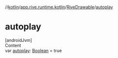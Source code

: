 //[kotlin](../../../index.md)/[app.rive.runtime.kotlin](../index.md)/[RiveDrawable](index.md)/[autoplay](autoplay.md)



# autoplay  
[androidJvm]  
Content  
var [autoplay](autoplay.md): [Boolean](https://kotlinlang.org/api/latest/jvm/stdlib/kotlin/-boolean/index.html) = true  




